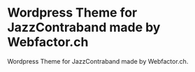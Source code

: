 # Wordpress Theme for JazzContraband made by Webfactor.ch

Wordpress Theme for JazzContraband made by Webfactor.ch. 
